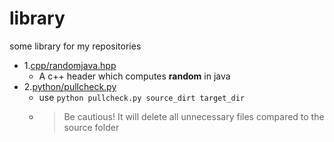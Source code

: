 # library
some library for my repositories

- 1.[cpp/randomjava.hpp](./cpp/randomjava.hpp)
  - A c++ header which computes **random** in java
- 2.[python/pullcheck.py](./python/pullcheck.py)
  - use `python pullcheck.py source_dirt target_dir`
  - >Be cautious! It will delete all unnecessary files compared to the source folder
   
